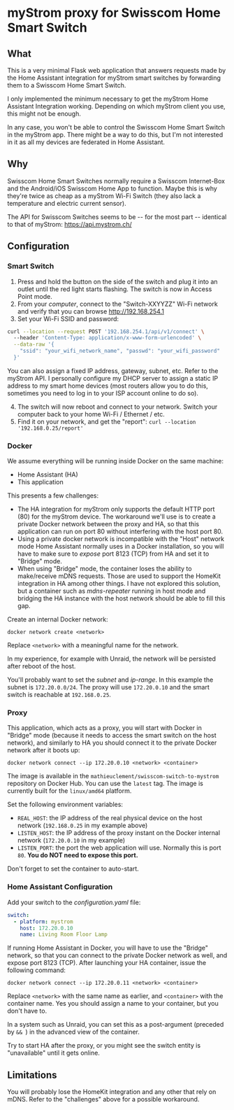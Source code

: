 # myStrom proxy for Swisscom Home Smart Switch

## What

This is a very minimal Flask web application that answers requests made by the Home Assistant integration for
myStrom smart switches by forwarding them to a Swisscom Home Smart Switch.

I only implemented the minimum necessary to get the myStrom Home Assistant Integration working. Depending on which myStrom client you use, this might not be enough.

In any case, you won't be able to control the Swisscom Home Smart Switch in the myStrom app. There might be a way to do this, but I'm not interested in it as all my devices are federated in Home Assistant.

## Why

Swisscom Home Smart Switches normally require a Swisscom Internet-Box and the Android/iOS Swisscom Home App
to function. Maybe this is why they're twice as cheap as a myStrom Wi-Fi Switch (they also lack a temperature
and electric current sensor).

The API for Swisscom Switches seems to be -- for the most part -- identical to that of myStrom: https://api.mystrom.ch/

## Configuration

### Smart Switch

1. Press and hold the button on the side of the switch and plug it into an outlet until the red light starts flashing.
The switch is now in Access Point mode.
2. From your _computer_, connect to the "Switch-XXYYZZ" Wi-Fi network and verify that you can browse http://192.168.254.1
3. Set your Wi-Fi SSID and password:

```bash
curl --location --request POST '192.168.254.1/api/v1/connect' \                                                                 
  --header 'Content-Type: application/x-www-form-urlencoded' \
  --data-raw '{
    "ssid": "your_wifi_network_name", "passwd": "your_wifi_password"
  }'
```

You can also assign a fixed IP address, gateway, subnet, etc. Refer to the myStrom API.
I personally configure my DHCP server to assign a static IP address to my smart home devices (most routers
allow you to do this, sometimes you need to log in to your ISP account online to do so).

4. The switch will now reboot and connect to your network. Switch your computer back to your home Wi-Fi / Ethernet / etc.
5. Find it on your network, and get the "report": `curl --location '192.168.0.25/report'`

### Docker

We assume everything will be running inside Docker on the same machine:

  - Home Assistant (HA)
  - This application

This presents a few challenges:

  - The HA integration for myStrom only supports the default HTTP port (80) for the myStrom device.
    The workaround we'll use is to create a private Docker network between the proxy and HA, so
    that this application can run on port 80 without interfering with the host port 80.
  - Using a private docker network is incompatible with the "Host" network mode Home Assistant 
    normally uses in a Docker installation, so you will have to make sure to _expose_ port 8123
    (TCP) from HA and set it to "Bridge" mode.
  - When using "Bridge" mode, the container loses the ability to make/receive mDNS requests.
    Those are used to support the HomeKit integration in HA among other things.
    I have not explored this solution, but a container such as _mdns-repeater_ running in host mode
    and bridging the HA instance with the host network should be able to fill this gap.

Create an internal Docker network:

```docker network create <network>```

Replace `<network>` with a meaningful name for the network.

In my experience, for example with Unraid, the network will be persisted after reboot of the host.

You'll probably want to set the _subnet_ and _ip-range_. In this example the subnet is `172.20.0.0/24`. The proxy will use
`172.20.0.10` and the smart switch is reachable at `192.168.0.25`.

### Proxy

This application, which acts as a proxy, you will start with Docker in "Bridge" mode (because it needs to access 
the smart switch on the host network), and similarly to HA you should connect it to the private Docker
network after it boots up:

```docker network connect --ip 172.20.0.10 <network> <container>```

The image is available in the `mathieuclement/swisscom-switch-to-mystrom` repository on Docker Hub. You can use the
`latest` tag. The image is currently built for the `linux/amd64` platform.

Set the following environment variables:

  - `REAL_HOST`: the IP address of the real physical device on the host network (`192.168.0.25` in my example above)
  - `LISTEN_HOST`: the IP address of the proxy instant on the Docker internal network (`172.20.0.10` in my example)
  - `LISTEN_PORT`: the port the web application will use. Normally this is port `80`. **You do NOT need to expose this port.**

Don't forget to set the container to auto-start.

### Home Assistant Configuration

Add your switch to the _configuration.yaml_ file:

```yaml
switch:
  - platform: mystrom
    host: 172.20.0.10
    name: Living Room Floor Lamp
```

If running Home Assistant in Docker, you will have to use the "Bridge" network, so that you can connect to the
private Docker network as well, and expose port 8123 (TCP). After launching your HA container, issue the following command:

```docker network connect --ip 172.20.0.11 <network> <container>```

Replace `<network>` with the same name as earlier, and `<container>` with the container name. Yes you should assign
a name to your container, but you don't have to.

In a system such as Unraid, you can set this as a post-argument (preceded by `&& `) in the advanced view of the container.

Try to start HA after the proxy, or you might see the switch entity is "unavailable" until it gets online.

## Limitations

You will probably lose the HomeKit integration and any other that rely on mDNS. Refer to the "challenges" above
for a possible workaround.
